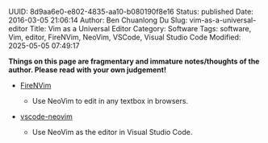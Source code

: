UUID: 8d9aa6e0-e802-4835-aa10-b080190f8e16
Status: published
Date: 2016-03-05 21:06:14
Author: Ben Chuanlong Du
Slug: vim-as-a-universal-editor
Title: Vim as a Universal Editor
Category: Software
Tags: software, Vim, editor, FireNVim, NeoVim, VSCode, Visual Studio Code
Modified: 2025-05-05 07:49:17

**Things on this page are fragmentary and immature notes/thoughts of the author. Please read with your own judgement!**

- [FireNVim]( https://www.legendu.net/misc/blog/firenvim-brings-neovim-into-your-browser )
    - Use NeoVim to edit in any textbox in browsers.

- [vscode-neovim](https://github.com/vscode-neovim/vscode-neovim)
    - Use NeoVim as the editor in Visual Studio Code.
